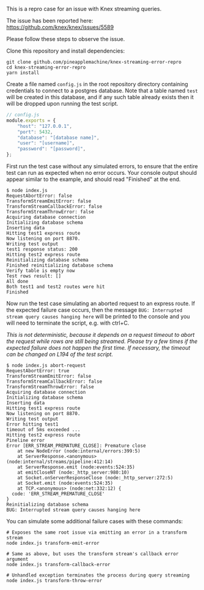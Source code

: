 This is a repro case for an issue with Knex streaming queries.

The issue has been reported here: https://github.com/knex/knex/issues/5589

Please follow these steps to observe the issue.

Clone this repository and install dependencies:

```
git clone github.com/pineapplemachine/knex-streaming-error-repro
cd knex-streaming-error-repro
yarn install
```

Create a file named `config.js` in the root repository directory containing credentials to connect to a postgres database. Note that a table named `test` will be created in this database, and if any such table already exists then it will be dropped upon running the test script.

``` js
// config.js
module.exports = {
    "host": "127.0.0.1",
    "port": 5432,
    "database": "[database name]",
    "user": "[username]",
    "password": "[password]",
};
```

First run the test case without any simulated errors, to ensure that the entire test can run as expected when no error occurs. Your console output should appear similar to the example, and should read "Finished" at the end.

```
$ node index.js
RequestAbortError: false
TransformStreamEmitError: false
TransformStreamCallbackError: false
TransformStreamThrowError: false
Acquiring database connection
Initializing database schema
Inserting data
Hitting test1 express route
Now listening on port 8870.
Writing test output
test1 response status: 200
Hitting test2 express route
Reinitializing database schema
Finished reinitializing database schema
Verify table is empty now
Test rows result: []
All done
Both test1 and test2 routes were hit
Finished
```

Now run the test case simulating an aborted request to an express route. If the expected failure case occurs, then the message `BUG: Interrupted stream query causes hanging here` will be printed to the console and you will need to terminate the script, e.g. with ctrl+C.

_This is not deterministic, because it depends on a request timeout to abort the request while rows are still being streamed. Please try a few times if the expected failure does not happen the first time. If necessary, the timeout can be changed on L194 of the test script._

```
$ node index.js abort-request
RequestAbortError: true
TransformStreamEmitError: false
TransformStreamCallbackError: false
TransformStreamThrowError: false
Acquiring database connection
Initializing database schema
Inserting data
Hitting test1 express route
Now listening on port 8870.
Writing test output
Error hitting test1
timeout of 5ms exceeded ...
Hitting test2 express route
Pineline error
Error [ERR_STREAM_PREMATURE_CLOSE]: Premature close
    at new NodeError (node:internal/errors:399:5)
    at ServerResponse.<anonymous> (node:internal/streams/pipeline:412:14)
    at ServerResponse.emit (node:events:524:35)
    at emitCloseNT (node:_http_server:980:10)
    at Socket.onServerResponseClose (node:_http_server:272:5)
    at Socket.emit (node:events:524:35)
    at TCP.<anonymous> (node:net:332:12) {
  code: 'ERR_STREAM_PREMATURE_CLOSE'
}
Reinitializing database schema
BUG: Interrupted stream query causes hanging here
```

You can simulate some additional failure cases with these commands:

```
# Exposes the same root issue via emitting an error in a transform stream
node index.js transform-emit-error

# Same as above, but uses the transform stream's callback error argument
node index.js transform-callback-error

# Unhandled exception terminates the process during query streaming
node index.js transform-throw-error
```
